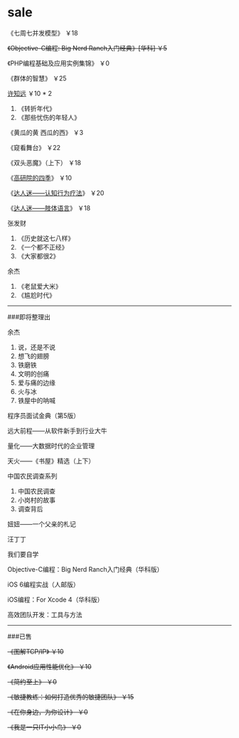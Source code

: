 # sale
《七周七并发模型》 ￥18

~~《Objective-C编程: Big Nerd Ranch入门经典》[华科] ￥5~~

《PHP编程基础及应用实例集锦》 ￥0

《群体的智慧》 ￥25

[许知远](https://www.evernote.com/OutboundRedirect.action?dest=https%3A%2F%2Fwww.douban.com%2Fphotos%2Fphoto%2F2323134493%2F) ￥10 * 2

  1. 《转折年代》
  1. 《那些忧伤的年轻人》

《黄瓜的黄 西瓜的西》 ￥3

《窥看舞台》 ￥22

《双头恶魔》（上下） ￥18

《[高研院的四季](https://www.evernote.com/OutboundRedirect.action?dest=https%3A%2F%2Fwww.douban.com%2Fphotos%2Fphoto%2F2204228281%2F)》 ￥10

《[达人迷——认知行为疗法](https://www.evernote.com/OutboundRedirect.action?dest=https%3A%2F%2Fwww.douban.com%2Fphotos%2Fphoto%2F2189483706%2F)》 ￥20

《[达人迷——肢体语言](https://www.evernote.com/OutboundRedirect.action?dest=https%3A%2F%2Fwww.douban.com%2Fphotos%2Fphoto%2F2189483715%2F)》 ￥18

张发财

  1. 《历史就这七八样》
  1. 《一个都不正经》
  1. 《大家都很2》

余杰

  1. 《老鼠爱大米》
  1. 《尴尬时代》

--------

###即将整理出
  
余杰

  1. 说，还是不说
  1. 想飞的翅膀
  1. 铁磨铁
  1. 文明的创痛
  1. 爱与痛的边缘
  1. 火与冰
  1. 铁屋中的呐喊
  

程序员面试金典（第5版）

远大前程——从软件新手到行业大牛

量化——大数据时代的企业管理

天火——《书屋》精选（上下）

中国农民调查系列

  1. 中国农民调查
  1. 小岗村的故事
  1. 调查背后

妞妞——一个父亲的札记

汪丁丁

我们要自学

Objective-C编程：Big Nerd Ranch入门经典（华科版）

iOS 6编程实战（人邮版）

iOS编程：For Xcode 4（华科版）

高效团队开发：工具与方法

--------

###已售 

~~《图解TCP/IP》 ￥10~~

~~《Android应用性能优化》 ￥10~~

~~《简约至上》 ￥0~~

~~《敏捷教练：如何打造优秀的敏捷团队》 ￥15~~

~~《在你身边，为你设计》 ￥0~~

~~《我是一只IT小小鸟》 ￥0~~



